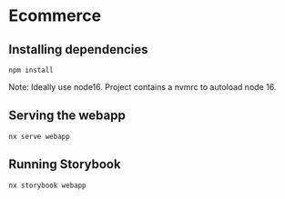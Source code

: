 

# Ecommerce

## Installing dependencies
`npm install`

Note: Ideally use node16. Project contains a nvmrc to autoload node 16.

## Serving the webapp
`nx serve webapp`

## Running Storybook
`nx storybook webapp`
